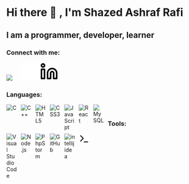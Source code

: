 # Hi there 👋 , I'm Shazed Ashraf Rafi

## I am a programmer, developer, learner

### Connect with me:

[<img  width="28px" src="https://cdn.jsdelivr.net/gh/devicons/devicon/icons/facebook/facebook-original.svg"/>](https://www.facebook.com/shazed.rafi)
&nbsp; &nbsp; 
[![website](./img/linkedin-dark.svg)](https://www.linkedin.com/in/md-shazed-ashraf-4835171b4/#gh-dark-mode-only)
[![website](./img/linkedin-light.svg)]((https://www.linkedin.com/in/shazed94/))
&nbsp; &nbsp; 


### Languages:

<img align="left" alt="C" width="28px" src="https://cdn.jsdelivr.net/gh/devicons/devicon/icons/c/c-original.svg" style="padding-right:10px;" />
<img align="left" alt="C++" width="28px" src="https://cdn.jsdelivr.net/gh/devicons/devicon/icons/cplusplus/cplusplus-original.svg" style="padding-right:10px;" />
<img align="left" alt="HTML5" width="28px" src="https://cdn.jsdelivr.net/gh/devicons/devicon/icons/html5/html5-original.svg" style="padding-right:10px;" />
<img align="left" alt="CSS3" width="28px" src="https://cdn.jsdelivr.net/gh/devicons/devicon/icons/css3/css3-original.svg" style="padding-right:10px;" />
<img align="left" alt="JavaScript" width="28px" src="https://cdn.jsdelivr.net/gh/devicons/devicon/icons/javascript/javascript-original.svg" style="padding-right:10px;" />
<img align="left" alt="React" width="28px" src="https://cdn.jsdelivr.net/gh/devicons/devicon/icons/react/react-original.svg" style="padding-right:10px;" />
<img align="left" alt="MySQL" width="28px" src="https://cdn.jsdelivr.net/gh/devicons/devicon/icons/mysql/mysql-original-wordmark.svg" style="padding-right:10px;" /> <br />

### Tools: 

<img align="left" alt="Visual Studio Code" width="28px" src="https://cdn.jsdelivr.net/gh/devicons/devicon/icons/vscode/vscode-original.svg" style="padding-right:10px;" />
<img align="left" alt="Node.js" width="28px" src="https://cdn.jsdelivr.net/gh/devicons/devicon/icons/nodejs/nodejs-original.svg" style="padding-right:10px;" />
<img align="left" alt="PhpStorm" width="28px" src="https://cdn.jsdelivr.net/gh/devicons/devicon/icons/phpstorm/phpstorm-original-wordmark.svg" style="padding-right:10px;"/>
<img align="left" alt="GitHub" width="28px" src="https://user-images.githubusercontent.com/3369400/139447912-e0f43f33-6d9f-45f8-be46-2df5bbc91289.png" style="padding-right:10px;" />
<img align="left" alt="intellij idea" width="28px" src="https://cdn.jsdelivr.net/gh/devicons/devicon/icons/intellij/intellij-original.svg" style="padding-right:10px;" />
<img align="left" alt="Terminal" width="28px" src="./img/terminal-light.svg" />



